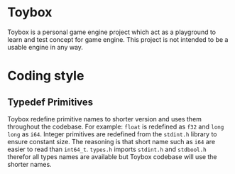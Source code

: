 # Toybox
Toybox is a personal game engine project which act as a playground to learn and test concept for game engine.
This project is not intended to be a usable engine in any way.

# Coding style
## Typedef Primitives
Toybox redefine primitive names to shorter version and uses them throughout the codebase.
For example: `float` is redefined as `f32` and `long long` as `i64`. Integer primitives are redefined from the `stdint.h` library to ensure constant size. The reasoning is that short name such as `i64` are easier to read than `int64_t`. `types.h` imports `stdint.h` and `stdbool.h` therefor all types names are available but Toybox codebase will use the shorter names. 